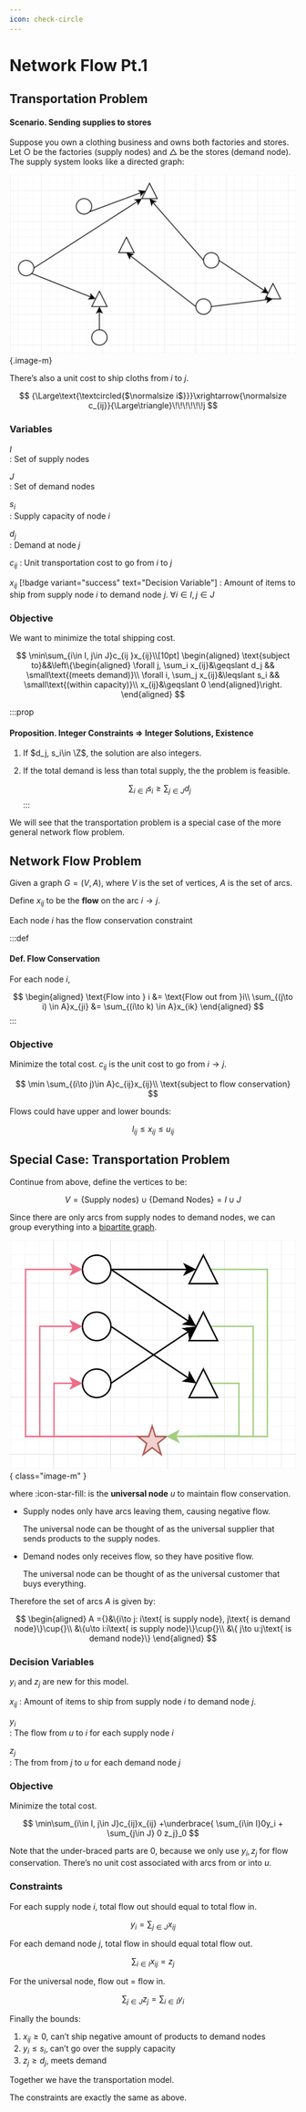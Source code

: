 ```yaml
---
icon: check-circle
---
```



# Network Flow Pt.1

## Transportation Problem

#### Scenario. Sending supplies to stores

Suppose you own a clothing business and owns both factories and stores. Let $\bigcirc$ be the factories (supply nodes) and $\triangle$ be the stores (demand node). The supply system looks like a directed graph:

![The placements are arbitrary](/assets/Screenshot_2023-10-14_at_00.00.58.png){.image-m}

There’s also a unit cost to ship cloths from $i$ to $j$.

$$
{\Large\text{\textcircled{$\normalsize i$}}}\xrightarrow{\normalsize c_{ij}}{\Large\triangle}\!\!\!\!\!\!j
$$

### Variables

$I$  
:   Set of supply nodes 

$J$  
:   Set of demand nodes 

$s_i$  
:   Supply capacity of node $i$ 

$d_j$  
:   Demand at node $j$ 

$c_{ij}$
:   Unit transportation cost to go from $i$ to $j$ 

$x_{ij}$ [!badge variant="success" text="Decision Variable"]
:   Amount of items to ship from supply node $i$ to demand node $j$. $\forall i\in I, j\in J$ 

### Objective

We want to minimize the total shipping cost.

$$
\min\sum_{i\in I, j\in J}c_{ij }x_{ij}\\[10pt]
\begin{aligned}
\text{subject to}&&\left\{\begin{aligned}
\forall j, \sum_i x_{ij}&\geqslant d_j && \small\text{(meets demand)}\\
 \forall i, \sum_j x_{ij}&\leqslant s_i && \small\text{(within capacity)}\\
x_{ij}&\geqslant 0 
\end{aligned}\right.
\end{aligned}
$$


:::prop
#### **Proposition.** Integer Constraints ⇒ Integer Solutions, Existence

1. If $d_j, s_i\in \Z$, the solution are also integers.
2. If the total demand is less than total supply, the the problem is feasible.
    
    $$
    \sum_{i\in I}s_i\geqslant \sum_{j\in J} d_j
    $$
:::
    

We will see that the transportation problem is a special case of the more general network flow problem.

## Network Flow Problem

Given a graph $G = (V, A)$, where $V$ is the set of vertices, $A$ is the set of arcs.

Define $x_{ij}$ to be the **flow** on the arc $i\to j$.

Each node $i$ has the flow conservation constraint


:::def

#### **Def.** Flow Conservation

For each node $i$,

$$
\begin{aligned}
\text{Flow into } i &= \text{Flow out from }i\\
\sum_{(j\to i) \in A}x_{ji} &= \sum_{(i\to k) \in A}x_{ik}
\end{aligned}
$$
:::

### Objective

Minimize the total cost. $c_{ij}$ is the unit cost to go from $i\to j$. 

$$
\min \sum_{(i\to j)\in A}c_{ij}x_{ij}\\
\text{subject to flow conservation}
$$

Flows could have upper and lower bounds:

$$
l_{ij}\leqslant x_{ij}\leqslant u_{ij}
$$

## Special Case: Transportation Problem

Continue from above, define the vertices to be:

$$
V = \{\text{Supply nodes}\}\cup\{\text{Demand Nodes}\} = I\cup J
$$

Since there are only arcs from supply nodes to demand nodes, we can group everything into a [bipartite graph](https://mathworld.wolfram.com/BipartiteGraph.html).

![](/assets/Screenshot_2023-10-14_at_01.14.17.png){ class="image-m" }

where :icon-star-fill: is the **universal node** $u$ to maintain flow conservation.

- Supply nodes only have arcs leaving them, causing negative flow.
    
    The universal node can be thought of as the universal supplier that sends products to the supply nodes.
    
- Demand nodes only receives flow, so they have positive flow.
    
    The universal node can be thought of as the universal customer that buys everything.
    

Therefore the set of arcs $A$ is given by:

$$
\begin{aligned}
A ={}&\{i\to j: i\text{ is supply node}, j\text{ is demand node}\}\cup{}\\
&\{u\to i:i\text{ is supply node}\}\cup{}\\
&\{ j\to u:j\text{ is demand node}\}
\end{aligned}
$$

### Decision Variables

$y_i$ and $z_j$ are new for this model.

$x_{ij}$
:   Amount of items to ship from supply node $i$ to demand node $j$. 
 
$y_i$  
:   The flow from $u$ to $i$ for each supply node $i$ 

$z_j$  
:   The from from $j$ to $u$ for each demand node $j$ 

### Objective

Minimize the total cost.

$$
\min\sum_{i\in I, j\in J}c_{ij}x_{ij} +\underbrace{ \sum_{i\in I}0y_i + \sum_{j\in J} 0 z_j}_0
$$

Note that the under-braced parts are 0, because we only use $y_i, z_j$ for flow conservation. There’s no unit cost associated with arcs from or into $u$.

### Constraints

For each supply node $i$, total flow out should equal to total flow in.

$$
y_i = \sum_{j\in J}x_{ij}
$$

For each demand node $j$, total flow in should equal total flow out.

$$
\sum_{i\in I}x_{ij} = z_j
$$

For the universal node, flow out = flow in.

$$
\sum_{j\in J}z_j = \sum_{i\in I}y_i
$$

Finally the bounds:

1. $x_{ij}\geqslant 0$, can’t ship negative amount of products to demand nodes
2. $y_i\leqslant s_i$, can’t go over the supply capacity
3. $z_j\geqslant d_j$, meets demand

Together we have the transportation model. 

The constraints are exactly the same as above.